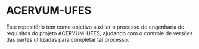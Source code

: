 # ACERVUM-UFES
Este repositório tem como objetivo auxiliar o processo de engenharia de requisitos do projeto ACERVUM-UFES, ajudando com o controle de versões das partes utilizadas para completar tal processo.

